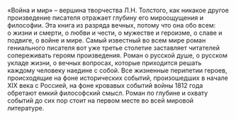 <!--2025-09-01 16:11:51--><!--pdate:1867-->
«Война и мир» – вершина творчества Л.Н. Толстого, как никакое другое произведение писателя отражает глубину его мироощущения и философии. Эта книга из разряда вечных, потому что она обо всем: о жизни и смерти, о любви и чести, о мужестве и героизме, о славе и подвиге, о войне и мире. Самый известный во всем мире роман гениального писателя вот уже третье столетие заставляет читателей сопереживать героям произведения. Роман о русской душе, о русском укладе жизни, о вечных вопросах, которые приходится решать каждому человеку наедине с собой. Все жизненные перипетии героев, происходящие на фоне исторических событий, произошедших в начале ХIХ века с Россией, на фоне кровавых событий войны 1812 года обретают емкий философский смысл. Роман по глубине и охвату событий до сих пор стоит на первом месте во всей мировой литературе.